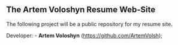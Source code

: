 ## The Artem Voloshyn Resume Web-Site

The following project will be a public repository for my resume site.

Developer:
	- **Artem Voloshyn** (https://github.com/ArtemVolsh);


